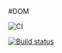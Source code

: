 #DOM

![CI](https://github.com/natalia-smyslova/DOM2.0/actions/workflows/web.yml/badge.svg)

[![Build status](https://ci.appveyor.com/api/projects/status/5fsfyg4uoxi18trd/?svg=true)](https://ci.appveyor.com/project/natalia-smyslova/dom2-0)
